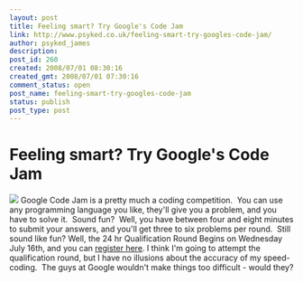 ```yaml
---
layout: post
title: Feeling smart? Try Google's Code Jam
link: http://www.psyked.co.uk/feeling-smart-try-googles-code-jam/
author: psyked_james
description: 
post_id: 260
created: 2008/07/01 08:30:16
created_gmt: 2008/07/01 07:30:16
comment_status: open
post_name: feeling-smart-try-googles-code-jam
status: publish
post_type: post
---
```


# Feeling smart? Try Google's Code Jam

![](http://uploads.psyked.co.uk/2008/07/codejam.jpg) Google Code Jam is a pretty much a coding competition.  You can use any programming language you like, they'll give you a problem, and you have to solve it.  Sound fun?  Well, you have between four and eight minutes to submit your answers, and you'll get three to six problems per round.  Still sound like fun?  Well, the 24 hr Qualification Round Begins on Wednesday July 16th, and you can [register here](http://code.google.com/codejam/contest/registration). I think I'm going to attempt the qualification round, but I have no illusions about the accuracy of my speed-coding.  The guys at Google wouldn't make things too difficult - would they?